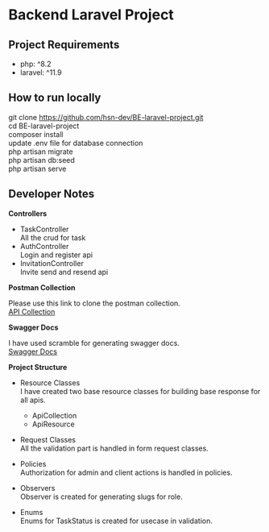
# Backend Laravel Project

## Project Requirements
* php: ^8.2
* laravel: ^11.9

## How to run locally
git clone https://github.com/hsn-dev/BE-laravel-project.git <br>
cd BE-laravel-project <br>
composer install <br>
update .env file for database connection <br>
php artisan migrate <br>
php artisan db:seed <br>
php artisan serve <br>

## Developer Notes
**Controllers**

* TaskController <br>
    All the crud for task
* AuthController <br>
    Login and register api
* InvitationController <br>
    Invite send and resend api

**Postman Collection**

Please use this link to clone the postman collection. <br>
[API Collection](https://documenter.getpostman.com/view/23871202/2sAXjQ2A5s)

**Swagger Docs**

I have used scramble for generating swagger docs. <br>
[Swagger Docs](http://127.0.0.1:8000/docs/api)


**Project Structure**

* Resource Classes <br>
    I have created two base resource classes for building base response for all apis.

    * ApiCollection
    * ApiResource

* Request Classes <br>
    All the validation part is handled in form request classes.

* Policies <br>
    Authorization for admin and client actions is handled in policies.

* Observers <br>
    Observer is created for generating slugs for role.

* Enums <br>
    Enums for TaskStatus is created for usecase in validation.